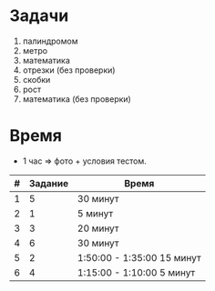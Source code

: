 
# Задачи

1. палиндромом
2. метро
3. математика
4. отрезки (без проверки)
5. скобки
6. рост
7. математика (без проверки)

# Время

+ 1 час => фото + условия тестом.

| # | Задание | Время                      |
|---|---------|----------------------------|
| 1 | 5       | 30 минут                   |
| 2 | 1       | 5 минут                    |
| 3 | 3       | 20 минут                   |
| 4 | 6       | 30 минут                   |
| 5 | 2       | 1:50:00 - 1:35:00 15 минут |
| 6 | 4       | 1:15:00 - 1:10:00 5 минут  |
